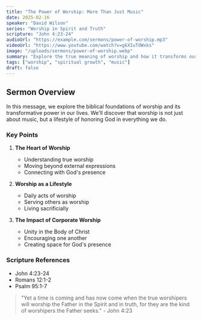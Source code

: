 ```yaml
---
title: "The Power of Worship: More Than Just Music"
date: 2025-02-16
speaker: "David Wilson"
series: "Worship in Spirit and Truth"
scripture: "John 4:23-24"
audioUrl: "https://example.com/sermons/power-of-worship.mp3"
videoUrl: "https://www.youtube.com/watch?v=gkXIuTdWxks"
image: "/uploads/sermons/power-of-worship.webp"
summary: "Explore the true meaning of worship and how it transforms our relationship with God beyond just musical expression."
tags: ["worship", "spiritual growth", "music"]
draft: false
---
```


## Sermon Overview

In this message, we explore the biblical foundations of worship and its transformative power in our lives. We'll discover that worship is not just about music, but a lifestyle of honoring God in everything we do.

### Key Points

1. **The Heart of Worship**
   - Understanding true worship
   - Moving beyond external expressions
   - Connecting with God's presence

2. **Worship as a Lifestyle**
   - Daily acts of worship
   - Serving others as worship
   - Living sacrificially

3. **The Impact of Corporate Worship**
   - Unity in the Body of Christ
   - Encouraging one another
   - Creating space for God's presence

### Scripture References
- John 4:23-24
- Romans 12:1-2
- Psalm 95:1-7

> "Yet a time is coming and has now come when the true worshipers will worship the Father in the Spirit and in truth, for they are the kind of worshipers the Father seeks." - John 4:23